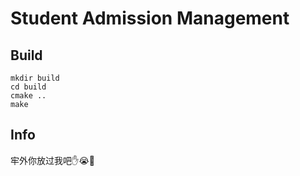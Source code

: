 # Student Admission Management

## Build

```shell
mkdir build
cd build
cmake ..
make
```

## Info

牢外你放过我吧✋😭🤚